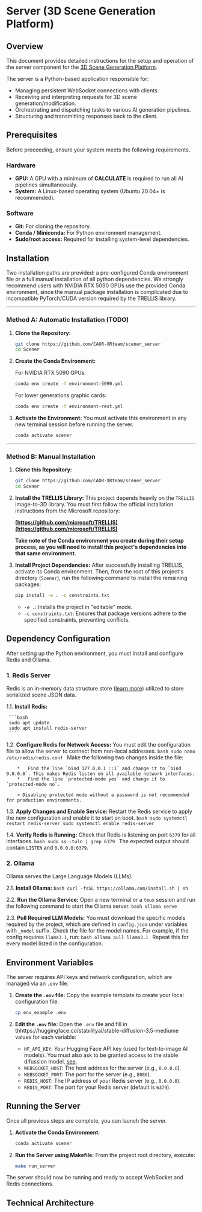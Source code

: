 # Server (3D Scene Generation Platform)

## Overview

This document provides detailed instructions for the setup and operation of the server component for the [3D Scene Generation Platform](https://github.com/arteume/Scener).

The server is a Python-based application responsible for:
*   Managing persistent WebSocket connections with clients.
*   Receiving and interpreting requests for 3D scene generation/modification.
*   Orchestrating and dispatching tasks to various AI generation pipelines.
*   Structuring and transmitting responses back to the client.

## Prerequisites

Before proceeding, ensure your system meets the following requirements.

### Hardware
*   **GPU:** A GPU with a minimum of **CALCULATE** is required to run all AI pipelines simultaneously.
*   **System:** A Linux-based operating system (Ubuntu 20.04+ is recommended).

### Software
*   **Git:** For cloning the repository.
*   **Conda / Miniconda:** For Python environment management.
*   **Sudo/root access:** Required for installing system-level dependencies.

## Installation

Two installation paths are provided: a pre-configured Conda environment file or a full manual installation of all python dependencies. We strongly recommend users with NVIDIA RTX 5090 GPUs use the provided Conda environment, since the manual package installation is complicated due to incompatible PyTorch/CUDA version required by the TRELLIS library.

---

### Method A: Automatic Installation (TODO)

1.  **Clone the Repository:**
    ```bash
    git clone https://github.com/CAOR-XRteam/scener_server
    cd Scener
    ```

2.  **Create the Conda Environment:**
   
    For NVIDIA RTX 5090 GPUs:
    
    ```bash
    conda env create -f environment-5090.yml
    ```

    For lower generations graphic cards:
   
    ```bash
    conda env create -f environment-rest.yml
    ```
    
3.  **Activate the Environment:**
    You must activate this environment in any new terminal session before running the server.
    ```bash
    conda activate scener
    ```

---

### Method B: Manual Installation

1.  **Clone this Repository:**
    ```bash
    git clone https://github.com/CAOR-XRteam/scener_server
    cd Scener
    ```

2.  **Install the TRELLIS Library:**
    This project depends heavily on the `TRELLIS` image-to-3D library. You must first follow the official installation instructions from the Microsoft repository:
    
    **[https://github.com/microsoft/TRELLIS](https://github.com/microsoft/TRELLIS)**
    
    **Take note of the Conda environment you create during their setup process, as you will need to install this project's dependencies into that same environment.**

3.  **Install Project Dependencies:**
    After successfully installing TRELLIS, activate its Conda environment. Then, from the root of this project's directory (`Scener`), run the following command to install the remaining packages:
    ```bash
    pip install -e . -c constraints.txt
    ```
    *   `-e .`: Installs the project in "editable" mode.
    *   `-c constraints.txt`: Ensures that package versions adhere to the specified constraints, preventing conflicts.

## Dependency Configuration

After setting up the Python environment, you must install and configure Redis and Ollama.

### 1. Redis Server

Redis is an in-memory data structure store ([learn more](https://redis.io/)) utilized to store serialized scene JSON data.

1.1.  **Install Redis:**

     ```bash
     sudo apt update
     sudo apt install redis-server
     ```

1.2.  **Configure Redis for Network Access:**
    You must edit the configuration file to allow the server to connect from non-local addresses.
    ```bash
    sudo nano /etc/redis/redis.conf
    ```
    Make the following two changes inside the file:
    
        *   Find the line `bind 127.0.0.1 ::1` and change it to `bind 0.0.0.0`. This makes Redis listen on all available network interfaces.
        *   Find the line `protected-mode yes` and change it to `protected-mode no`.

        > Disabling protected mode without a password is not recommended for production environments.

1.3.  **Apply Changes and Enable Service:**
    Restart the Redis service to apply the new configuration and enable it to start on boot.
    ```bash
    sudo systemctl restart redis-server
    sudo systemctl enable redis-server
    ```

1.4.  **Verify Redis is Running:**
    Check that Redis is listening on port `6379` for all interfaces.
    ```bash
    sudo ss -tuln | grep 6379
    ```
    The expected output should contain `LISTEN` and `0.0.0.0:6379`.

### 2. Ollama

Ollama serves the Large Language Models (LLMs).

2.1.  **Install Ollama:**
    ```bash
    curl -fsSL https://ollama.com/install.sh | sh
    ```

2.2.  **Run the Ollama Service:**
    Open a new terminal or a `tmux` session and run the following command to start the Ollama server.
    ```bash
    ollama serve
    ```

2.3.  **Pull Required LLM Models:**
    You must download the specific models required by the project, which are defined in `config.json` under variables with `_model` suffix. Check the file for the model names. For example, if the config requires `llama3.1`, run:
    ```bash
    ollama pull llama3.1
    ```
    Repeat this for every model listed in the configuration.

## Environment Variables

The server requires API keys and network configuration, which are managed via an `.env` file.

1.  **Create the `.env` file:**
    Copy the example template to create your local configuration file.
    ```bash
    cp env_example .env
    ```

2.  **Edit the `.env` file:**
    Open the `.env` file and fill in thhttps://huggingface.co/stabilityai/stable-diffusion-3.5-mediume values for each variable:
    *   `HF_API_KEY`: Your Hugging Face API key (used for text-to-image AI models).
           You must also ask to be granted access to the stable difussion model, [see](https://huggingface.co/stabilityai/stable-diffusion-3.5-medium).
    *   `WEBSOCKET_HOST`: The host address for the server (e.g., `0.0.0.0`).
    *   `WEBSOCKET_PORT`: The port for the server (e.g., `8080`).
    *   `REDIS_HOST`: The IP address of your Redis server (e.g., `0.0.0.0`).
    *   `REDIS_PORT`: The port for your Redis server (default is `6379`).

## Running the Server

Once all previous steps are complete, you can launch the server.

1.  **Activate the Conda Environment:**
    ```bash
    conda activate scener
    ```

2.  **Run the Server using Makefile:**
    From the project root directory, execute:
    ```bash
    make run_server
    ```

The server should now be running and ready to accept WebSocket and Redis connections.

## Technical Architecture

